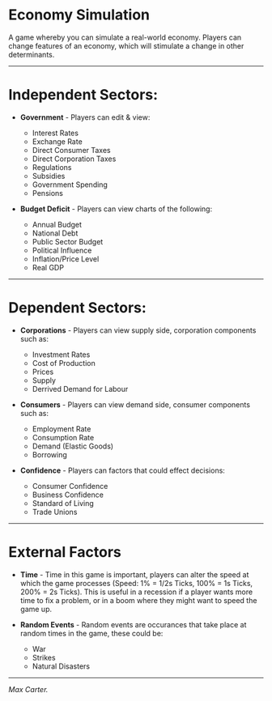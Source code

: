 # Economy Simulation  

A game whereby you can simulate a real-world economy. Players can change features of an economy, which will stimulate a change in other determinants.  

***
# Independent Sectors:

 - **Government** - Players can edit & view:
   * Interest Rates
   * Exchange Rate
   * Direct Consumer Taxes
   * Direct Corporation Taxes
   * Regulations
   * Subsidies
   * Government Spending
   * Pensions
  
 - **Budget Deficit** - Players can view charts of the following:
   * Annual Budget
   * National Debt
   * Public Sector Budget
   * Political Influence
   * Inflation/Price Level
   * Real GDP
   
***
   
# Dependent Sectors:
 - **Corporations** - Players can view supply side, corporation components such as:
   * Investment Rates
   * Cost of Production
   * Prices
   * Supply
   * Derrived Demand for Labour
 
 - **Consumers** - Players can view demand side, consumer components such as:
   * Employment Rate
   * Consumption Rate
   * Demand (Elastic Goods)
   * Borrowing
   
 - **Confidence** - Players can factors that could effect decisions:
   * Consumer Confidence
   * Business Confidence
   * Standard of Living
   * Trade Unions
   
***
   
# External Factors

 - **Time** - Time in this game is important, players can alter the speed at which the game processes (Speed: 1% = 1/2s Ticks, 100% = 1s Ticks, 200% = 2s Ticks). This is useful in a recession if a player wants more time to fix a problem, or in a boom where they might want to speed the game up.  
 
 - **Random Events** - Random events are occurances that take place at random times in the game, these could be:
   * War
   * Strikes
   * Natural Disasters
   
***

*Max Carter.*
